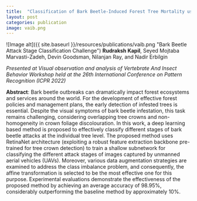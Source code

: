 ```yaml
---
title:  "Classification of Bark Beetle-Induced Forest Tree Mortality using Deep Learning"
layout: post
categories: publication
image: vaib.png
---
```

![Image alt]({{ site.baseurl }}/resources/publications/vaib.png "Bark Beetle Attack Stage Classification Challenge")
**Rudraksh Kapil**, Seyed Mojtaba Marvasti-Zadeh, Devin Goodsman, Nilanjan Ray, and Nadir Erbilgin

*Presented at Visual observation and analysis of Vertebrate And Insect Behavior Workshop held at the 26th International Conference on Pattern Recognition (ICPR 2022)*



**Abstract**: Bark beetle outbreaks can dramatically impact forest ecosystems and services around the world. For the development of effective forest policies and management plans, the early detection of infested trees is essential. Despite the visual symptoms of bark beetle infestation, this task remains challenging, considering overlapping tree crowns and non-homogeneity in crown foliage discolouration. In this work, a deep learning based method is proposed to effectively classify different stages of bark beetle attacks at the individual tree level. The proposed method uses RetinaNet architecture (exploiting a robust feature extraction backbone pre-trained for tree crown detection) to train a shallow subnetwork for classifying the different attack stages of images captured by unmanned aerial vehicles (UAVs). Moreover, various data augmentation strategies are examined to address the class imbalance problem, and consequently, the affine transformation is selected to be the most effective one for this purpose. Experimental evaluations demonstrate the effectiveness of the proposed method by achieving an average accuracy of 98.95%, considerably outperforming the baseline method by approximately 10%.